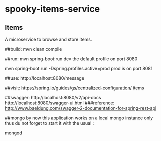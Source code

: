 # spooky-items-service

## Items
A microservice to browse and store items. 


##build: 
mvn clean compile

##run: 
mvn spring-boot:run
dev the default profile on port 8080

mvn spring-boot:run -Dspring.profiles.active=prod
prod is on port 8081

##use: 
http://localhost:8080/message

##visit:
https://spring.io/guides/gs/centralized-configuration/
items

##swagger:
http://localhost:8080/v2/api-docs
http://localhost:8080/swagger-ui.html
###reference:
http://www.baeldung.com/swagger-2-documentation-for-spring-rest-api

##mongo
by now this application works on a local mongo instance only
thus du not forget to start it with the usual :

mongod

